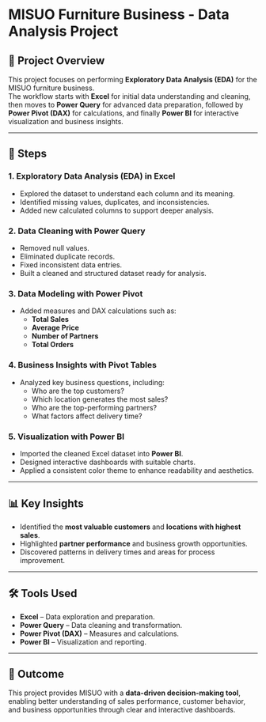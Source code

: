 # MISUO Furniture Business - Data Analysis Project

## 📌 Project Overview
This project focuses on performing **Exploratory Data Analysis (EDA)** for the MISUO furniture business.  
The workflow starts with **Excel** for initial data understanding and cleaning, then moves to **Power Query** for advanced data preparation, followed by **Power Pivot (DAX)** for calculations, and finally **Power BI** for interactive visualization and business insights.

---

## 🔎 Steps

### 1. Exploratory Data Analysis (EDA) in Excel
- Explored the dataset to understand each column and its meaning.  
- Identified missing values, duplicates, and inconsistencies.  
- Added new calculated columns to support deeper analysis.

### 2. Data Cleaning with Power Query
- Removed null values.  
- Eliminated duplicate records.  
- Fixed inconsistent data entries.  
- Built a cleaned and structured dataset ready for analysis.

### 3. Data Modeling with Power Pivot
- Added measures and DAX calculations such as:  
  - **Total Sales**  
  - **Average Price**  
  - **Number of Partners**  
  - **Total Orders**  

### 4. Business Insights with Pivot Tables
- Analyzed key business questions, including:  
  - Who are the top customers?  
  - Which location generates the most sales?  
  - Who are the top-performing partners?  
  - What factors affect delivery time?  

### 5. Visualization with Power BI
- Imported the cleaned Excel dataset into **Power BI**.  
- Designed interactive dashboards with suitable charts.  
- Applied a consistent color theme to enhance readability and aesthetics.  

---

## 📊 Key Insights
- Identified the **most valuable customers** and **locations with highest sales**.  
- Highlighted **partner performance** and business growth opportunities.  
- Discovered patterns in delivery times and areas for process improvement.  

---

## 🛠️ Tools Used
- **Excel** – Data exploration and preparation.  
- **Power Query** – Data cleaning and transformation.  
- **Power Pivot (DAX)** – Measures and calculations.  
- **Power BI** – Visualization and reporting.  

---

## 🎯 Outcome
This project provides MISUO with a **data-driven decision-making tool**, enabling better understanding of sales performance, customer behavior, and business opportunities through clear and interactive dashboards.
